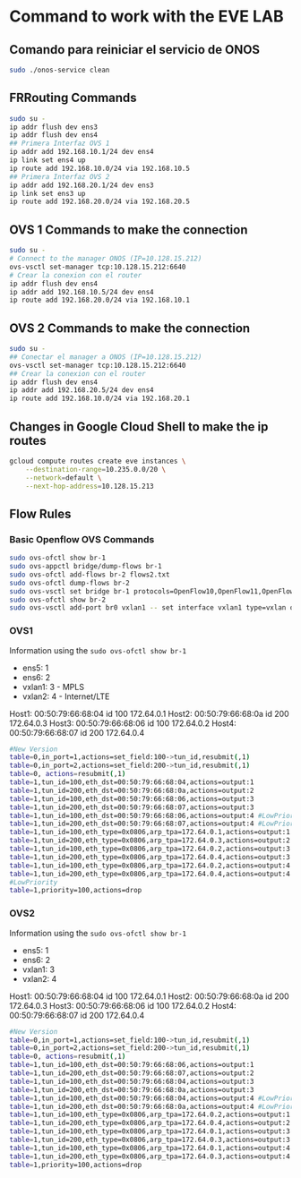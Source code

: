 # Command to work with the EVE LAB

## Comando para reiniciar el servicio de ONOS

```bash
sudo ./onos-service clean
```

## FRRouting Commands

```bash
sudo su -
ip addr flush dev ens3
ip addr flush dev ens4
## Primera Interfaz OVS 1
ip addr add 192.168.10.1/24 dev ens4
ip link set ens4 up
ip route add 192.168.10.0/24 via 192.168.10.5
## Primera Interfaz OVS 2
ip addr add 192.168.20.1/24 dev ens3
ip link set ens3 up
ip route add 192.168.20.0/24 via 192.168.20.5
```

## OVS 1 Commands to make the connection

```bash
sudo su -
# Connect to the manager ONOS (IP=10.128.15.212)
ovs-vsctl set-manager tcp:10.128.15.212:6640
# Crear la conexion con el router
ip addr flush dev ens4
ip addr add 192.168.10.5/24 dev ens4
ip route add 192.168.20.0/24 via 192.168.10.1
```

## OVS 2 Commands to make the connection

```bash
sudo su -
## Conectar el manager a ONOS (IP=10.128.15.212)
ovs-vsctl set-manager tcp:10.128.15.212:6640
## Crear la conexion con el router
ip addr flush dev ens4
ip addr add 192.168.20.5/24 dev ens4
ip route add 192.168.10.0/24 via 192.168.20.1
```

## Changes in Google Cloud Shell to make the ip routes

```bash
gcloud compute routes create eve instances \
    --destination-range=10.235.0.0/20 \
    --network=default \
    --next-hop-address=10.128.15.213
```

## Flow Rules

### Basic Openflow OVS Commands

```bash
sudo ovs-ofctl show br-1
sudo ovs-appctl bridge/dump-flows br-1
sudo ovs-ofctl add-flows br-2 flows2.txt
sudo ovs-ofctl dump-flows br-2
sudo ovs-vsctl set bridge br-1 protocols=OpenFlow10,OpenFlow11,OpenFlow12,OpenFlow13,OpenFlow14,OpenFlow15
sudo ovs-ofctl show br-2
sudo ovs-vsctl add-port br0 vxlan1 -- set interface vxlan1 type=vxlan options:remote_ip=192.168.1.2 options:key=flow options:dst_port=8472
```

### OVS1

Information using the `sudo ovs-ofctl show br-1`

* ens5:     1
* ens6:     2
* vxlan1:   3 - MPLS
* vxlan2:   4 - Internet/LTE

Host1: 00:50:79:66:68:04 id 100 172.64.0.1
Host2: 00:50:79:66:68:0a id 200 172.64.0.3
Host3: 00:50:79:66:68:06 id 100 172.64.0.2
Host4: 00:50:79:66:68:07 id 200 172.64.0.4

```bash
#New Version
table=0,in_port=1,actions=set_field:100->tun_id,resubmit(,1)
table=0,in_port=2,actions=set_field:200->tun_id,resubmit(,1) 
table=0, actions=resubmit(,1)
table=1,tun_id=100,eth_dst=00:50:79:66:68:04,actions=output:1
table=1,tun_id=200,eth_dst=00:50:79:66:68:0a,actions=output:2
table=1,tun_id=100,eth_dst=00:50:79:66:68:06,actions=output:3
table=1,tun_id=200,eth_dst=00:50:79:66:68:07,actions=output:3
table=1,tun_id=100,eth_dst=00:50:79:66:68:06,actions=output:4 #LowPriority
table=1,tun_id=200,eth_dst=00:50:79:66:68:07,actions=output:4 #LowPriority
table=1,tun_id=100,eth_type=0x0806,arp_tpa=172.64.0.1,actions=output:1
table=1,tun_id=200,eth_type=0x0806,arp_tpa=172.64.0.3,actions=output:2
table=1,tun_id=100,eth_type=0x0806,arp_tpa=172.64.0.2,actions=output:3
table=1,tun_id=200,eth_type=0x0806,arp_tpa=172.64.0.4,actions=output:3
table=1,tun_id=100,eth_type=0x0806,arp_tpa=172.64.0.2,actions=output:4 #LowPriority
table=1,tun_id=200,eth_type=0x0806,arp_tpa=172.64.0.4,actions=output:4 #LowPriority
#LowPriority
table=1,priority=100,actions=drop
```

### OVS2

Information using the `sudo ovs-ofctl show br-1`

* ens5:     1
* ens6:     2
* vxlan1:   3
* vxlan2:   4

Host1: 00:50:79:66:68:04 id 100 172.64.0.1
Host2: 00:50:79:66:68:0a id 200 172.64.0.3
Host3: 00:50:79:66:68:06 id 100 172.64.0.2
Host4: 00:50:79:66:68:07 id 200 172.64.0.4

```bash
#New Version
table=0,in_port=1,actions=set_field:100->tun_id,resubmit(,1)
table=0,in_port=2,actions=set_field:200->tun_id,resubmit(,1)
table=0, actions=resubmit(,1)
table=1,tun_id=100,eth_dst=00:50:79:66:68:06,actions=output:1
table=1,tun_id=200,eth_dst=00:50:79:66:68:07,actions=output:2
table=1,tun_id=100,eth_dst=00:50:79:66:68:04,actions=output:3
table=1,tun_id=200,eth_dst=00:50:79:66:68:0a,actions=output:3
table=1,tun_id=100,eth_dst=00:50:79:66:68:04,actions=output:4 #LowPriority
table=1,tun_id=200,eth_dst=00:50:79:66:68:0a,actions=output:4 #LowPriority
table=1,tun_id=100,eth_type=0x0806,arp_tpa=172.64.0.2,actions=output:1
table=1,tun_id=200,eth_type=0x0806,arp_tpa=172.64.0.4,actions=output:2
table=1,tun_id=100,eth_type=0x0806,arp_tpa=172.64.0.1,actions=output:3
table=1,tun_id=200,eth_type=0x0806,arp_tpa=172.64.0.3,actions=output:3
table=1,tun_id=100,eth_type=0x0806,arp_tpa=172.64.0.1,actions=output:4 #LowPriority
table=1,tun_id=200,eth_type=0x0806,arp_tpa=172.64.0.3,actions=output:4 #LowPriority
table=1,priority=100,actions=drop
```

